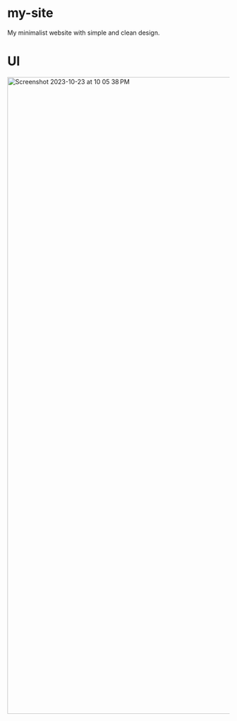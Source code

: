 # my-site
My minimalist website with simple and clean design.

# UI
<img width="1440" alt="Screenshot 2023-10-23 at 10 05 38 PM" src="https://github.com/Saw-YanLinOo/my-site/assets/63788675/95a8da3a-529a-45fe-9571-d247b2ee19d3">
